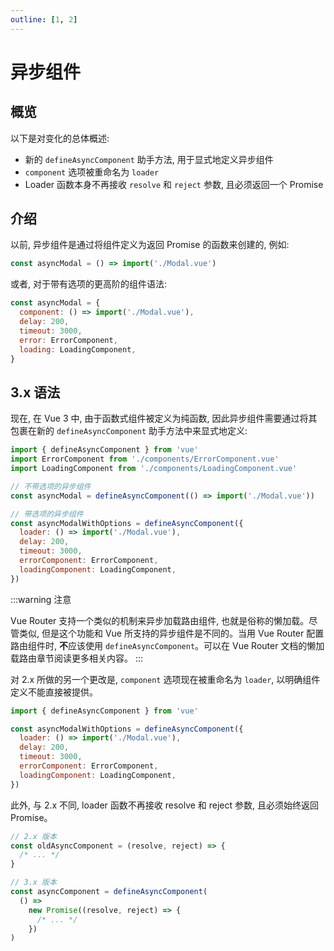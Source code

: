 ```yaml
---
outline: [1, 2]
---
```


# 异步组件

## 概览

以下是对变化的总体概述:

- 新的 `defineAsyncComponent` 助手方法, 用于显式地定义异步组件
- `component` 选项被重命名为 `loader`
- Loader 函数本身不再接收 `resolve` 和 `reject` 参数, 且必须返回一个 Promise

## 介绍

以前, 异步组件是通过将组件定义为返回 Promise 的函数来创建的, 例如:

```js
const asyncModal = () => import('./Modal.vue')
```

或者, 对于带有选项的更高阶的组件语法:

```js
const asyncModal = {
  component: () => import('./Modal.vue'),
  delay: 200,
  timeout: 3000,
  error: ErrorComponent,
  loading: LoadingComponent,
}
```

## 3.x 语法

现在, 在 Vue 3 中, 由于函数式组件被定义为纯函数, 因此异步组件需要通过将其包裹在新的 `defineAsyncComponent` 助手方法中来显式地定义:

```js
import { defineAsyncComponent } from 'vue'
import ErrorComponent from './components/ErrorComponent.vue'
import LoadingComponent from './components/LoadingComponent.vue'

// 不带选项的异步组件
const asyncModal = defineAsyncComponent(() => import('./Modal.vue'))

// 带选项的异步组件
const asyncModalWithOptions = defineAsyncComponent({
  loader: () => import('./Modal.vue'),
  delay: 200,
  timeout: 3000,
  errorComponent: ErrorComponent,
  loadingComponent: LoadingComponent,
})
```

:::warning 注意

Vue Router 支持一个类似的机制来异步加载路由组件, 也就是俗称的懒加载。尽管类似, 但是这个功能和 Vue 所支持的异步组件是不同的。当用 Vue Router 配置路由组件时, **不**应该使用 `defineAsyncComponent`。可以在 Vue Router 文档的懒加载路由章节阅读更多相关内容。
:::

对 2.x 所做的另一个更改是, `component` 选项现在被重命名为 `loader`, 以明确组件定义不能直接被提供。

```js
import { defineAsyncComponent } from 'vue'

const asyncModalWithOptions = defineAsyncComponent({
  loader: () => import('./Modal.vue'),
  delay: 200,
  timeout: 3000,
  errorComponent: ErrorComponent,
  loadingComponent: LoadingComponent,
})
```

此外, 与 2.x 不同, loader 函数不再接收 resolve 和 reject 参数, 且必须始终返回 Promise。

```js
// 2.x 版本
const oldAsyncComponent = (resolve, reject) => {
  /* ... */
}

// 3.x 版本
const asyncComponent = defineAsyncComponent(
  () =>
    new Promise((resolve, reject) => {
      /* ... */
    })
)
```
